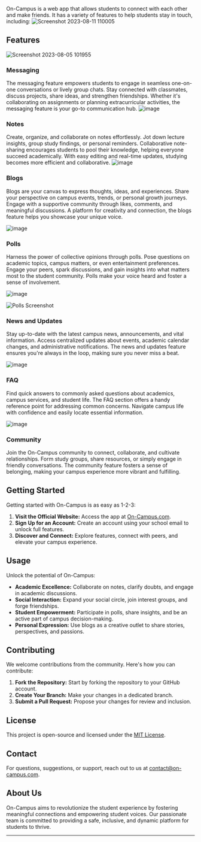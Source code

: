 On-Campus is a web app that allows students to connect with each other and make friends. It has a variety of features to help students stay in touch, including:
![Screenshot 2023-08-11 110005](https://github.com/pavitrakumargupta/On-Campus/assets/88044814/dc8a7ee1-5f9a-4108-aab5-4365d549ed59)


## Features
![Screenshot 2023-08-05 101955](https://github.com/pavitrakumargupta/On-Campus/assets/88044814/d08b7acc-052a-4885-ae06-7203d1247b24)
### Messaging

The messaging feature empowers students to engage in seamless one-on-one conversations or lively group chats. Stay connected with classmates, discuss projects, share ideas, and strengthen friendships. Whether it's collaborating on assignments or planning extracurricular activities, the messaging feature is your go-to communication hub.
![image](https://github.com/pavitrakumargupta/On-Campus/assets/88044814/b5916221-1a00-41d1-bba7-bbffbd19263b)

 

### Notes

Create, organize, and collaborate on notes effortlessly. Jot down lecture insights, group study findings, or personal reminders. Collaborative note-sharing encourages students to pool their knowledge, helping everyone succeed academically. With easy editing and real-time updates, studying becomes more efficient and collaborative.
 ![image](https://github.com/pavitrakumargupta/On-Campus/assets/88044814/7c2576de-bc13-44d9-91c6-48dba2dd0f42)

 

### Blogs

Blogs are your canvas to express thoughts, ideas, and experiences. Share your perspective on campus events, trends, or personal growth journeys. Engage with a supportive community through likes, comments, and meaningful discussions. A platform for creativity and connection, the blogs feature helps you showcase your unique voice.

![image](https://github.com/pavitrakumargupta/On-Campus/assets/88044814/ec5ce384-d3d8-406d-83f5-73ac0b10f50f)

### Polls

Harness the power of collective opinions through polls. Pose questions on academic topics, campus matters, or even entertainment preferences. Engage your peers, spark discussions, and gain insights into what matters most to the student community. Polls make your voice heard and foster a sense of involvement.

![image](https://github.com/pavitrakumargupta/On-Campus/assets/88044814/23d63dea-262d-4de5-ba64-b7b7cc4a84cd)

![Polls Screenshot](screenshots/polls.png)

### News and Updates

Stay up-to-date with the latest campus news, announcements, and vital information. Access centralized updates about events, academic calendar changes, and administrative notifications. The news and updates feature ensures you're always in the loop, making sure you never miss a beat.

 ![image](https://github.com/pavitrakumargupta/On-Campus/assets/88044814/43f7149b-51c3-4ab6-9a45-02ab237eaaf0)


### FAQ

Find quick answers to commonly asked questions about academics, campus services, and student life. The FAQ section offers a handy reference point for addressing common concerns. Navigate campus life with confidence and easily locate essential information.

![image](https://github.com/pavitrakumargupta/On-Campus/assets/88044814/0e4ddef4-ca70-4a44-bbc3-a586812790f8)

 

### Community

Join the On-Campus community to connect, collaborate, and cultivate relationships. Form study groups, share resources, or simply engage in friendly conversations. The community feature fosters a sense of belonging, making your campus experience more vibrant and fulfilling.

 

## Getting Started

Getting started with On-Campus is as easy as 1-2-3:

1. **Visit the Official Website:** Access the app at [On-Campus.com](https://On-Campus.netlify.app).
2. **Sign Up for an Account:** Create an account using your school email to unlock full features.
3. **Discover and Connect:** Explore features, connect with peers, and elevate your campus experience.

## Usage

Unlock the potential of On-Campus:

- **Academic Excellence:** Collaborate on notes, clarify doubts, and engage in academic discussions.
- **Social Interaction:** Expand your social circle, join interest groups, and forge friendships.
- **Student Empowerment:** Participate in polls, share insights, and be an active part of campus decision-making.
- **Personal Expression:** Use blogs as a creative outlet to share stories, perspectives, and passions.

## Contributing

We welcome contributions from the community. Here's how you can contribute:

1. **Fork the Repository:** Start by forking the repository to your GitHub account.
2. **Create Your Branch:** Make your changes in a dedicated branch.
3. **Submit a Pull Request:** Propose your changes for review and inclusion.

## License

This project is open-source and licensed under the [MIT License](LICENSE).

## Contact

For questions, suggestions, or support, reach out to us at [contact@on-campus.com](mailto:contact@on-campus.com).

## About Us

On-Campus aims to revolutionize the student experience by fostering meaningful connections and empowering student voices. Our passionate team is committed to providing a safe, inclusive, and dynamic platform for students to thrive.

---

 
